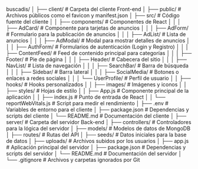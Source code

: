 buscadis/
│
├── client/                    # Carpeta del cliente Front-end
│   ├── public/                # Archivos públicos como el favicon y manifest.json
│   ├── src/                   # Código fuente del cliente
│   │   ├── components/        # Componentes de React
│   │   │   ├── AdCard/        # Componente para tarjetas de anuncios
│   │   │   ├── AdForm/        # Formulario para la publicación de anuncios
│   │   │   ├── AdList/        # Lista de anuncios
│   │   │   ├── AdModal/       # Modal para mostrar detalles de anuncios
│   │   │   ├── AuthForm/      # Formularios de autenticación (Login y Registro)
│   │   │   ├── ContentFeed/   # Feed de contenido principal para categorías
│   │   │   ├── Footer/        # Pie de página
│   │   │   ├── Header/        # Cabecera del sitio
│   │   │   ├── NavList/       # Lista de navegación
│   │   │   ├── SearchBar/     # Barra de búsqueda
│   │   │   ├── Sidebar/       # Barra lateral
│   │   │   ├── SocialMedia/   # Botones o enlaces a redes sociales
│   │   │   └── UserProfile/   # Perfil de usuario
│   │   ├── hooks/             # Hooks personalizados
│   │   ├── images/            # Imágenes y iconos
│   │   ├── styles/            # Hojas de estilo
│   │   ├── App.js             # Componente principal de la aplicación
│   │   ├── index.js           # Punto de entrada de React
│   │   └── reportWebVitals.js # Script para medir el rendimiento
│   ├── .env                   # Variables de entorno para el cliente
│   ├── package.json           # Dependencias y scripts del cliente
│   └── README.md              # Documentación del cliente
│
├── server/                    # Carpeta del servidor Back-end
│   ├── controllers/           # Controladores para la lógica del servidor
│   ├── models/                # Modelos de datos de MongoDB
│   ├── routes/                # Rutas del API
│   ├── seeds/                 # Datos iniciales para la base de datos
│   ├── uploads/               # Archivos subidos por los usuarios
│   ├── app.js                 # Aplicación principal del servidor
│   ├── package.json           # Dependencias y scripts del servidor
│   └── README.md              # Documentación del servidor
│
└── .gitignore                 # Archivos y carpetas ignorados por Git

